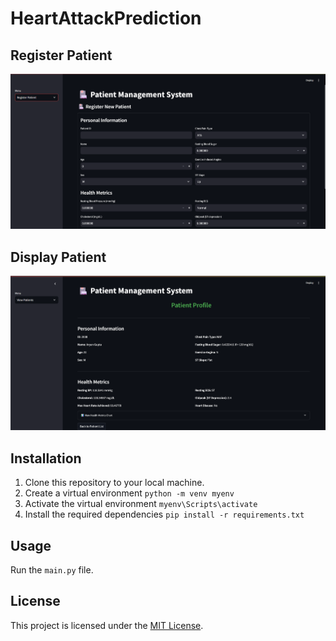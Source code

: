 # HeartAttackPrediction

## Register Patient
![alt text](image.png)

## Display Patient
![alt text](image-1.png)

## Installation

1. Clone this repository to your local machine.
2. Create a virtual environment `python -m venv myenv`
3. Activate the virtual environment `myenv\Scripts\activate`
4. Install the required dependencies `pip install -r requirements.txt`

## Usage

Run the `main.py` file.

## License

This project is licensed under the [MIT License](LICENSE).

